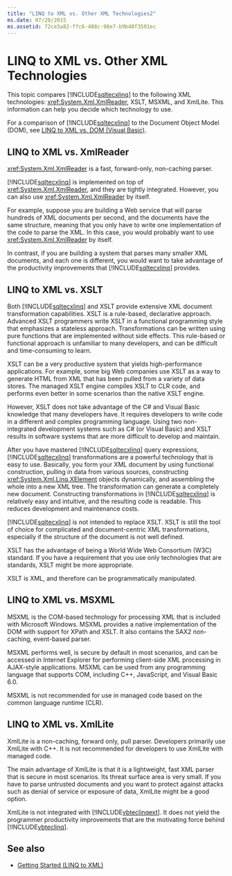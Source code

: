 ```yaml
---
title: "LINQ to XML vs. Other XML Technologies2"
ms.date: 07/20/2015
ms.assetid: 72ce3a82-ffc6-488c-98e7-b9b40f3591ec
---
```

# LINQ to XML vs. Other XML Technologies
This topic compares [!INCLUDE[sqltecxlinq](~/includes/sqltecxlinq-md.md)] to the following XML technologies: <xref:System.Xml.XmlReader>, XSLT, MSXML, and XmlLite. This information can help you decide which technology to use.  
  
 For a comparison of [!INCLUDE[sqltecxlinq](~/includes/sqltecxlinq-md.md)] to the Document Object Model (DOM), see [LINQ to XML vs. DOM (Visual Basic)](../../../../visual-basic/programming-guide/concepts/linq/linq-to-xml-vs-dom.md).  
  
## LINQ to XML vs. XmlReader  
 <xref:System.Xml.XmlReader> is a fast, forward-only, non-caching parser.  
  
 [!INCLUDE[sqltecxlinq](~/includes/sqltecxlinq-md.md)] is implemented on top of <xref:System.Xml.XmlReader>, and they are tightly integrated. However, you can also use <xref:System.Xml.XmlReader> by itself.  
  
 For example, suppose you are building a Web service that will parse hundreds of XML documents per second, and the documents have the same structure, meaning that you only have to write one implementation of the code to parse the XML. In this case, you would probably want to use <xref:System.Xml.XmlReader> by itself.  
  
 In contrast, if you are building a system that parses many smaller XML documents, and each one is different, you would want to take advantage of the productivity improvements that [!INCLUDE[sqltecxlinq](~/includes/sqltecxlinq-md.md)] provides.  
  
## LINQ to XML vs. XSLT  
 Both [!INCLUDE[sqltecxlinq](~/includes/sqltecxlinq-md.md)] and XSLT provide extensive XML document transformation capabilities. XSLT is a rule-based, declarative approach. Advanced XSLT programmers write XSLT in a functional programming style that emphasizes a stateless approach. Transformations can be written using pure functions that are implemented without side effects. This rule-based or functional approach is unfamiliar to many developers, and can be difficult and time-consuming to learn.  
  
 XSLT can be a very productive system that yields high-performance applications. For example, some big Web companies use XSLT as a way to generate HTML from XML that has been pulled from a variety of data stores. The managed XSLT engine compiles XSLT to CLR code, and performs even better in some scenarios than the native XSLT engine.  
  
 However, XSLT does not take advantage of the C# and Visual Basic knowledge that many developers have. It requires developers to write code in a different and complex programming language. Using two non-integrated development systems such as C# (or Visual Basic) and XSLT results in software systems that are more difficult to develop and maintain.  
  
 After you have mastered [!INCLUDE[sqltecxlinq](~/includes/sqltecxlinq-md.md)] query expressions, [!INCLUDE[sqltecxlinq](~/includes/sqltecxlinq-md.md)] transformations are a powerful technology that is easy to use. Basically, you form your XML document by using functional construction, pulling in data from various sources, constructing <xref:System.Xml.Linq.XElement> objects dynamically, and assembling the whole into a new XML tree. The transformation can generate a completely new document. Constructing transformations in [!INCLUDE[sqltecxlinq](~/includes/sqltecxlinq-md.md)] is relatively easy and intuitive, and the resulting code is readable. This reduces development and maintenance costs.  
  
 [!INCLUDE[sqltecxlinq](~/includes/sqltecxlinq-md.md)] is not intended to replace XSLT. XSLT is still the tool of choice for complicated and document-centric XML transformations, especially if the structure of the document is not well defined.  
  
 XSLT has the advantage of being a World Wide Web Consortium (W3C) standard. If you have a requirement that you use only technologies that are standards, XSLT might be more appropriate.  
  
 XSLT is XML, and therefore can be programmatically manipulated.  
  
## LINQ to XML vs. MSXML  
 MSXML is the COM-based technology for processing XML that is included with Microsoft Windows. MSXML provides a native implementation of the DOM with support for XPath and XSLT. It also contains the SAX2 non-caching, event-based parser.  
  
 MSXML performs well, is secure by default in most scenarios, and can be accessed in Internet Explorer for performing client-side XML processing in AJAX-style applications. MSXML can be used from any programming language that supports COM, including C++, JavaScript, and Visual Basic 6.0.  
  
 MSXML is not recommended for use in managed code based on the common language runtime (CLR).  
  
## LINQ to XML vs. XmlLite  
 XmlLite is a non-caching, forward only, pull parser. Developers primarily use XmlLite with C++. It is not recommended for developers to use XmlLite with managed code.  
  
 The main advantage of XmlLite is that it is a lightweight, fast XML parser that is secure in most scenarios. Its threat surface area is very small. If you have to parse untrusted documents and you want to protect against attacks such as denial of service or exposure of data, XmlLite might be a good option.  
  
 XmlLite is not integrated with [!INCLUDE[vbteclinqext](~/includes/vbteclinqext-md.md)]. It does not yield the programmer productivity improvements that are the motivating force behind [!INCLUDE[vbteclinq](~/includes/vbteclinq-md.md)].  
  
## See also
- [Getting Started (LINQ to XML)](../../../../visual-basic/programming-guide/concepts/linq/getting-started-linq-to-xml.md)
